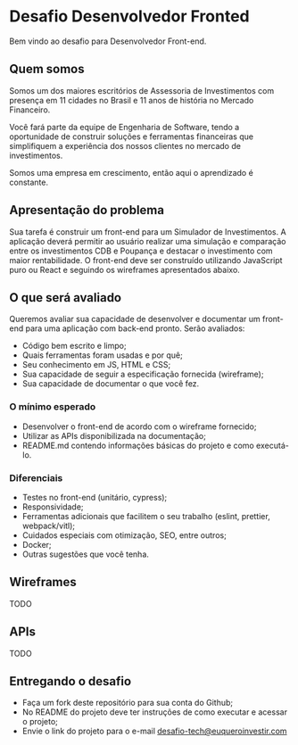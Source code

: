 # Desafio Desenvolvedor Fronted

Bem vindo ao desafio para Desenvolvedor Front-end.

## Quem somos

Somos um dos maiores escritórios de Assessoria de Investimentos com presença em 11 cidades no Brasil e 11 anos de história no Mercado Financeiro.

Você fará parte da equipe de Engenharia de Software, tendo a oportunidade de construir soluções e ferramentas financeiras que simplifiquem a experiência dos nossos clientes no mercado de investimentos.

Somos uma empresa em crescimento, então aqui o aprendizado é constante.

## Apresentação do problema

Sua tarefa é construir um front-end para um Simulador de Investimentos. A aplicação deverá permitir ao usuário realizar uma simulação e comparação entre os investimentos CDB e Poupança e destacar o investimento com maior rentabilidade.
O front-end deve ser construído utilizando JavaScript puro ou React e seguindo os wireframes apresentados abaixo.

## O que será avaliado
Queremos avaliar sua capacidade de desenvolver e documentar um front-end para uma aplicação com back-end pronto. Serão avaliados:
- Código bem escrito e limpo;
- Quais ferramentas foram usadas e por quê;
- Seu conhecimento em JS, HTML e CSS;
- Sua capacidade de seguir a especificação fornecida (wireframe);
- Sua capacidade de documentar o que você fez.

### O mínimo esperado
- Desenvolver o front-end de acordo com o wireframe fornecido;
- Utilizar as APIs disponibilizada na documentação;
- README.md contendo informações básicas do projeto e como executá-lo.

### Diferenciais
- Testes no front-end (unitário, cypress);
- Responsividade;
- Ferramentas adicionais que facilitem o seu trabalho (eslint, prettier, webpack/vitl);
- Cuidados especiais com otimização, SEO, entre outros;
- Docker;
- Outras sugestões que você tenha.

## Wireframes

TODO

## APIs

TODO

## Entregando o desafio

- Faça um fork deste repositório para sua conta do Github;
- No README do projeto deve ter instruções de como executar e acessar o projeto;
- Envie o link do projeto para o e-mail desafio-tech@euqueroinvestir.com
